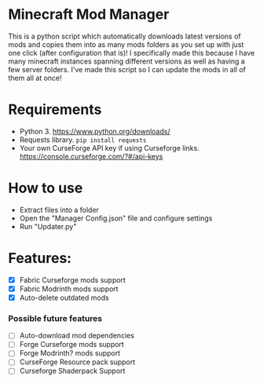 # Minecraft Mod Manager
This is a python script which automatically downloads latest versions of mods and copies them into as many mods folders as you set up with just one click (after configuration that is)! I specifically made this because I have many minecraft instances spanning different versions as well as having a few server folders. I've made this script so I can update the mods in all of them all at once!

# Requirements
- Python 3. https://www.python.org/downloads/
- Requests library. `pip install requests`
- Your own CurseForge API key if using Curseforge links. https://console.curseforge.com/?#/api-keys

# How to use
- Extract files into a folder
- Open the "Manager Config.json" file and configure settings
- Run "Updater.py"

# Features:
- [x] Fabric Curseforge mods support
- [x] Fabric Modrinth mods support
- [x] Auto-delete outdated mods

### Possible future features
- [ ] Auto-download mod dependencies
- [ ] Forge Curseforge mods support
- [ ] Forge Modrinth? mods support
- [ ] CurseForge Resource pack support
- [ ] Curseforge Shaderpack Support
